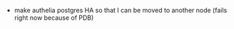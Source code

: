 - make authelia postgres HA so that I can be moved to another node (fails right now because of PDB)
